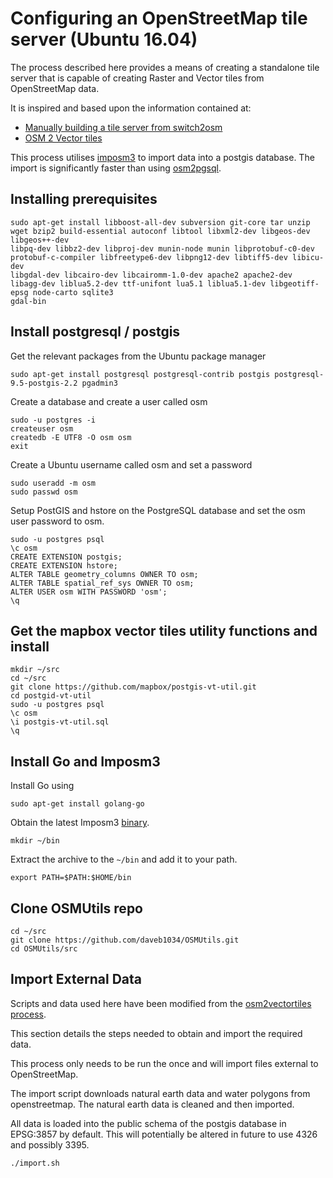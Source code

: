 # Configuring an OpenStreetMap tile server (Ubuntu 16.04)

The process described here provides a means of creating a standalone tile server that is capable of creating
Raster and Vector tiles from OpenStreetMap data.

It is inspired and based upon the information contained at:

* [Manually building a tile server from switch2osm](https://switch2osm.org/serving-tiles/manually-building-a-tile-server-14-04/)
* [OSM 2 Vector tiles](http://osm2vectortiles.org/)

This process utilises [imposm3](https://github.com/omniscale/imposm3) to import data into a postgis database.
The import is significantly faster than using [osm2pgsql](https://github.com/openstreetmap/osm2pgsql).

## Installing prerequisites

```
sudo apt-get install libboost-all-dev subversion git-core tar unzip wget bzip2 build-essential autoconf libtool libxml2-dev libgeos-dev libgeos++-dev 
libpq-dev libbz2-dev libproj-dev munin-node munin libprotobuf-c0-dev protobuf-c-compiler libfreetype6-dev libpng12-dev libtiff5-dev libicu-dev 
libgdal-dev libcairo-dev libcairomm-1.0-dev apache2 apache2-dev libagg-dev liblua5.2-dev ttf-unifont lua5.1 liblua5.1-dev libgeotiff-epsg node-carto sqlite3
gdal-bin
```

## Install postgresql / postgis

Get the relevant packages from the Ubuntu package manager
```
sudo apt-get install postgresql postgresql-contrib postgis postgresql-9.5-postgis-2.2 pgadmin3
```
Create a database and create a user called osm
```
sudo -u postgres -i
createuser osm
createdb -E UTF8 -O osm osm
exit
```
Create a Ubuntu username called osm and set a password
```
sudo useradd -m osm
sudo passwd osm
```
Setup PostGIS and hstore on the PostgreSQL database and set the osm user password to osm.
```
sudo -u postgres psql
\c osm
CREATE EXTENSION postgis;
CREATE EXTENSION hstore;
ALTER TABLE geometry_columns OWNER TO osm;
ALTER TABLE spatial_ref_sys OWNER TO osm;
ALTER USER osm WITH PASSWORD 'osm';
\q
```

## Get the mapbox vector tiles utility functions and install
```
mkdir ~/src
cd ~/src
git clone https://github.com/mapbox/postgis-vt-util.git
cd postgid-vt-util
sudo -u postgres psql
\c osm
\i postgis-vt-util.sql
\q
```

## Install Go and Imposm3
Install Go using
```
sudo apt-get install golang-go
```
Obtain the latest Imposm3 [binary](https://imposm.org/static/rel/).
```
mkdir ~/bin
```
Extract the archive to the `~/bin` and add it to your path.
```
export PATH=$PATH:$HOME/bin
```

## Clone OSMUtils repo
```
cd ~/src
git clone https://github.com/daveb1034/OSMUtils.git
cd OSMUtils/src
```

## Import External Data

Scripts and data used here have been modified from the [osm2vectortiles process](https://github.com/osm2vectortiles/osm2vectortiles/tree/master/src/import-external).


This section details the steps needed to obtain and import the required data.

This process only needs to be run the once and will import files external to OpenStreetMap.

The import script downloads natural earth data and water polygons from openstreetmap.
The natural earth data is cleaned and then imported.

All data is loaded into the public schema of the postgis database in EPSG:3857 by default.
This will potentially be altered in future to use 4326 and possibly 3395.

```
./import.sh
```